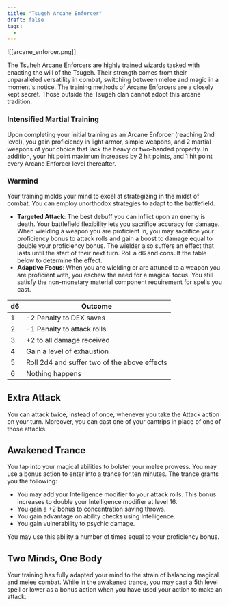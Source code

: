 ```yaml
---
title: "Tsugeh Arcane Enforcer"
draft: false
tags:
  - 
---
```

 

![[arcane_enforcer.png]]

The Tsuheh Arcane Enforcers are highly trained wizards tasked with enacting the will of the Tsugeh. Their strength comes from their unparalleled versatility in combat, switching between melee and magic in a moment's notice. The training methods of Arcane Enforcers are a closely kept secret. Those outside the Tsugeh clan cannot adopt this arcane tradition.

### Intensified Martial Training

Upon completing your initial training as an Arcane Enforcer (reaching 2nd level), you gain proficiency in light armor, simple weapons, and 2 martial weapons of your choice that lack the heavy or two-handed property. In addition, your hit point maximum increases by 2 hit points, and 1 hit point every Arcane Enforcer level thereafter.

### Warmind

Your training molds your mind to excel at strategizing in the midst of combat. You can employ unorthodox strategies to adapt to the battlefield.

- **Targeted Attack**: The best debuff you can inflict upon an enemy is death. Your battlefield flexibility lets you sacrifice accuracy for damage. When wielding a weapon you are proficient in, you may sacrifice your proficiency bonus to attack rolls and gain a boost to damage equal to double your proficiency bonus. The wielder also suffers an effect that lasts until the start of their next turn. Roll a d6 and consult the table below to determine the effect.
- **Adaptive Focus**: When you are wielding or are attuned to a weapon you are proficient with, you eschew the need for a magical focus. You still satisfy the non-monetary material component requirement for spells you cast.

|d6|Outcome|
|---|---|
|1|-2 Penalty to DEX saves|
|2|-1 Penalty to attack rolls|
|3|+2 to all damage received|
|4|Gain a level of exhaustion|
|5|Roll 2d4 and suffer two of the above effects|
|6|Nothing happens|

## Extra Attack

You can attack twice, instead of once, whenever you take the Attack action on your turn. Moreover, you can cast one of your cantrips in place of one of those attacks.

## Awakened Trance

You tap into your magical abilities to bolster your melee prowess. You may use a bonus action to enter into a trance for ten minutes. The trance grants you the following:

- You may add your Intelligence modifier to your attack rolls. This bonus increases to double your Intelligence modifier at level 16.
- You gain a +2 bonus to concentration saving throws.
- You gain advantage on ability checks using Intelligence.
- You gain vulnerability to psychic damage.

You may use this ability a number of times equal to your proficiency bonus.

## Two Minds, One Body

Your training has fully adapted your mind to the strain of balancing magical and melee combat. While in the awakened trance, you may cast a 5th level spell or lower as a bonus action when you have used your action to make an attack.